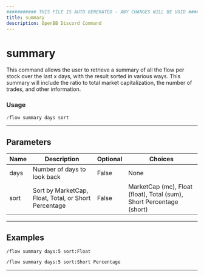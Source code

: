 ```yaml
---
########### THIS FILE IS AUTO GENERATED - ANY CHANGES WILL BE VOID ###########
title: summary
description: OpenBB Discord Command
---
```


# summary

This command allows the user to retrieve a summary of all the flow per stock over the last x days, with the result sorted in various ways. This summary will include the ratio to total market capitalization, the number of trades, and other information.

### Usage

```python wordwrap
/flow summary days sort
```

---

## Parameters

| Name | Description | Optional | Choices |
| ---- | ----------- | -------- | ------- |
| days | Number of days to look back | False | None |
| sort | Sort by MarketCap, Float, Total, or Short Percentage | False | MarketCap (mc), Float (float), Total (sum), Short Percentage (short) |


---

## Examples

```
/flow summary days:5 sort:Float
```

```
/flow summary days:5 sort:Short Percentage
```

---
